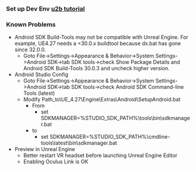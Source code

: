 ### Set up Dev Env [u2b tutorial](https://www.youtube.com/watch?v=Nqg3qlJdCCM)
### Known Problems
* Android SDK Build-Tools may not be compatible with Unreal Engine. For example, UE4.27 needs a <30.0.x buildtool because dx.bat has gone since 32.0.0. 
  * Goto File->Settings->Appearance & Behavior->System Settings->Android SDK->tab SDK tools->check Show Package Details and Android SDK Build-Tools 30.0.3 and uncheck higher version. 
* Android Studio Config
  * Goto File->Settings->Appearance & Behavior->System Settings->Android SDK->tab SDK tools->check Android SDK Command-line Tools (latest)
  * Modify Path_to\UE_4.27\Engine\Extras\Android\SetupAndroid.bat
    * From
      * set SDKMANAGER=%STUDIO_SDK_PATH%\tools\bin\sdkmanager.bat
    * to 
      * set SDKMANAGER=%STUDIO_SDK_PATH%\cmdline-tools\latest\bin\sdkmanager.bat 
* Preview in Unreal Engine
  * Better restart VR headset before launching Unreal Engine Editor
  * Enabling Oculus Link is OK 

